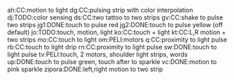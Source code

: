 ah:CC:motion to light
dg:CC:pulsing strip with color interpolation
dj:TODO:color sensing
ds:CC:two tattoo to two strips
gv:CC:shake to pulse two strips
jg1:DONE:touch to pulse red
jg2:DONE:touch to pulse yellow (off default)
jo:TODO:touch, motion, light
ko:CC:touch + light
kt:CC:L,R motion + two strips
mo:CC:touch to light
om:PELI:motors
q:CC:proximity to light pulse
rb:CC:touch to light drip
rn:CC:proximity to light pulse
sw:DONE:touch to light pulse
tv:PELI:touch, 2 motors, shoulder light strips, words
up:DONE:touch to pulse green, touch after to sparkle
vc:DONE:motion to pink sparkle
zipora:DONE:left,right motion to two strip
